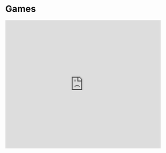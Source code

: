 # Games

<iframe src="https://scratch.mit.edu/projects/587486686/embed" allowtransparency="true" width="485" height="402" frameborder="0" scrolling="no" allowfullscreen></iframe>
